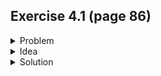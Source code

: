 ## Exercise 4.1 (page 86)

<details>
  <summary>Problem</summary>
  
  Solve this [LeetCode problem](https://leetcode.com/problems/remove-linked-list-elements/) instead.
</details>

<details>
  <summary>Idea</summary>
  
  ### Induction hypothesis
  Say you're on index $k$ of the list and you also know the rightmost index $j < k$ such that the node at $j$ doesn't contain `val`.
  
  Let's call the pointer at $k$ `curr` and the one at $j$ `prev`
      
  ### Inductive step
  We've got two possibilities.
                                                                                   
  1. `curr.val == val`
     - We can just `curr = curr.next`
     - The `prev` pointer is still sitting at index $j$
       - The rightmost index $j < k + 1$ such that node at $j$ doesn't contain `val` is still $j$.            
  2. `curr.val != val`
     - We can:
        1. `prev.next = curr` 
            - This has the effect of deleting all then nodes in between `prev` and `curr`
        2. `prev = curr`                                                                           
        3. `curr = curr.next`
     - The `prev` pointer is now sitting at index $k$
       - The rightmost index $j < k + 1$ such that the node at $j$ doesn't contain `val` is now $j = k$
  
  ### Base case
  Just make sure that:
   - `curr` points to the head of the list
   - `prev` points to some `None` value (or a dummy node before the head)
  
  This maintains the hypothesis (vacuously), since there is no rightmost index $j < 0$ such that the node at $j$ doesn't contain `val`.
    
</details>
  
<details>
  <summary>Solution</summary>
  
  You can find my implementation [here](https://leetcode.com/submissions/detail/916013025/)
</details>
